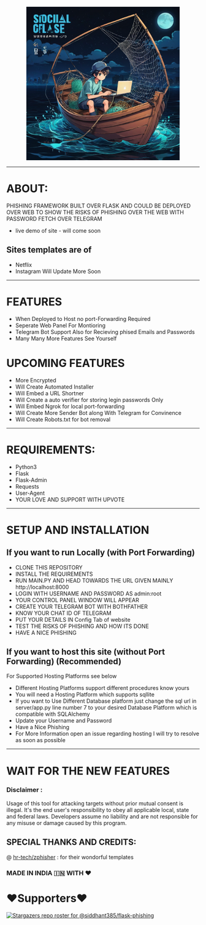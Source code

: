 <p align="center">
  <img src="sources/PhishingLogo.png" style="width:400px; height:400px;"></img>
</p>

-----
# ABOUT:

PHISHING FRAMEWORK BUILT OVER FLASK AND COULD BE DEPLOYED OVER WEB TO SHOW THE RISKS OF PHISHING OVER THE WEB WITH PASSWORD FETCH OVER TELEGRAM
- live demo of site - will come soon

## Sites templates are of
- Netflix
- Instagram
Will Update More Soon
-----
# FEATURES 

- When Deployed to Host no port-Forwarding Required
- Seperate Web Panel For Montioring 
- Telegram Bot Support Also for Recieving phised Emails and Passwords
- Many Many More Features See Yourself


# UPCOMING FEATURES
- More Encrypted 
- Will Create Automated Installer
- Will Embed a URL Shortner
- Will Create a auto verifier for storing legin passwords Only
- Will Embed Ngrok for local port-forwarding
- Will Create More Sender Bot along With Telegram for Convinence
- Will Create Robots.txt for bot removal
-----
# REQUIREMENTS:
+ Python3
+ Flask
+ Flask-Admin
+ Requests
+ User-Agent
+ YOUR LOVE AND SUPPORT WITH UPVOTE
-------

# SETUP AND INSTALLATION
## If you want to run Locally (with Port Forwarding)
+ CLONE THIS REPOSITORY
+ INSTALL THE REQUIREMENTS
+ RUN MAIN.PY AND HEAD TOWARDS THE URL GIVEN MAINLY http://localhost:8000
+ LOGIN WITH USERNAME AND PASSWORD AS admin:root
+ YOUR CONTROL PANEL WINDOW WILL APPEAR
+ CREATE YOUR TELEGRAM BOT WITH BOTHFATHER
+ KNOW YOUR CHAT ID OF TELEGRAM
+ PUT YOUR DETAILS IN Config Tab of website
+ TEST THE RISKS OF PHISHING AND HOW ITS DONE
+ HAVE A NICE PHISHING

## If you want to host this site (without Port Forwarding) (Recommended)
For Supported Hosting Platforms see below
+ Different Hosting Platforms support different procedures know yours
+ You will need a Hosting Platform which supports sqllite
+ If you want to Use Different Database platform just change the sql url in server/app.py line number 7 to your desired Database Platform which is compatible with SQLAlchemy 
+ Update your Username and Password 
+ Have a Nice Phishing 
+ For More Information open an issue regarding hosting I will try to resolve as soon as possible

----------

# WAIT FOR THE NEW FEATURES

### Disclaimer :
Usage of this tool for attacking targets without prior mutual consent is illegal. It's the end user's responsibility to obey all applicable local, state and federal laws. Developers assume no liability and are not responsible for any misuse or damage caused by this program.


## SPECIAL THANKS AND CREDITS:
@ [hr-tech/zphisher](https://github.com/hr-tech/zphisher) : for their wondorful templates

### MADE IN INDIA 🇮🇳 WITH ♥
# ❤️Supporters❤️
[![Stargazers repo roster for @siddhant385/flask-phishing](https://reporoster.com/stars/siddhant385/flask-phishing)](https://github.com/siddhant385/flask-phishing)